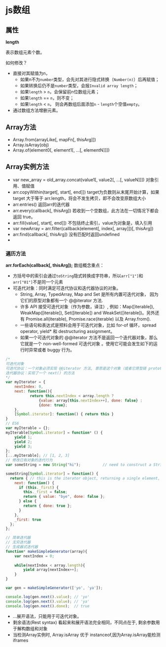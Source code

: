 # js数组
## 属性
**length**

表示数组元素个数。

如何修改？
- 直接对其赋值为n，
  - 如果n不为`number`类型，会先对其进行隐式转换（`Number(n)`）后再赋值；
  - 如果转换后仍不是`number`类型，会报`Invalid array length`；
  - 如果`length` > `n`，会保留前n位数组元素；
  - 如果`length` == `n`，则不变；
  - 如果`length` < `n`， 则会再数组后面添加`n` - `length`个空值`empty`。
- 通过数组方法增删元素。

## Array方法
- Array.from(arrayLike[, mapFn[, thisArg]])
- Array.isArray(obj)
- Array.of(element0[, element1[, ...[, elementN]]])
## Array实例方法
- var new_array = old_array.concat(value1[, value2[, ...[, valueN]]]) 对象引用、值赋值
- arr.copyWithin(target[, start[, end]]) target为负数则从末尾开始计算，如果 target 大于等于 arr.length，将会不发生拷贝，即不会改变原数组大小
- arr.entries() 返回arr的迭代器
- arr.every(callback[, thisArg]) 若收到一个空数组，此方法在一切情况下都会返回 true。
- arr.fill(value[, start[, end]]) 不包括终止索引，value为对象是，填入引用
- var newArray = arr.filter(callback(element[, index[, array]])[, thisArg])
- arr.find(callback[, thisArg]) 没有匹配时返回undefined
- 
### 遍历方法
**arr.forEach(callback[, thisArg]);**
数组概念重点：
- 方括号中的索引会通过`toString`隐式转换成字符串，所以`arr["1"]`和`arr["01"]`不是同一个元素
- 可迭代对象：同时满足可迭代协议和迭代器协议的对象。
  - String, Array, TypedArray, Map and Set 是所有内置可迭代对象， 因为它们的原型对象都有一个 @@iterator 方法. 
  - 许多 API 接受可迭代对象（作为参数，译注）, 例如：Map([iterable]), WeakMap([iterable]), Set([iterable]) and WeakSet([iterable])。另外还有 Promise.all(iterable), Promise.race(iterable) 以及 Array.from().
  - 一些语句和表达式是预料会用于可迭代对象，比如 for-of 循环，spread operator, yield* 和 destructuring assignment。
  - 如果一个可迭代对象的 @@iterator 方法不是返回一个迭代器对象，那么它就是一个 non-well-formed 可迭代对象 。使用它可能会发生如下的运行时异常或者 buggy 行为。
```js
/*
可迭代对象
可迭代协议：一个对象必须实现 @@iterator 方法, 意思是这个对象（或者它原型链 prototype chain 上的某个对象）必须有一个名字是 Symbol.iterator 的属性
迭代器协议：实现了一个 next() 的方法
*/
var myIterator = {
    nextIndex: 0,
    next: function(){
           return this.nextIndex < array.length ?
               {value: array[this.nextIndex++], done: false} :
               {done: true};
    },
    [Symbol.iterator]: function() { return this }
}
// ES6
var myIterable = {};
myIterable[Symbol.iterator] = function* () {
    yield 1;
    yield 2;
    yield 3;
};
[...myIterable]; // [1, 2, 3]
// 修改已有对象的迭代行为
var someString = new String("hi");          // need to construct a String object explicitly to avoid auto-boxing

someString[Symbol.iterator] = function() {
  return { // this is the iterator object, returning a single element, the string "bye"
    next: function() {
      if (this._first) {
        this._first = false;
        return { value: "bye", done: false };
      } else {
        return { done: true };
      }
    },
    _first: true
  };
};

// 简单迭代器
// 无穷迭代器
// 生成器式迭代器
function* makeSimpleGenerator(array){
    var nextIndex = 0;
    
    while(nextIndex < array.length){
        yield array[nextIndex++];
    }
}

var gen = makeSimpleGenerator(['yo', 'ya']);

console.log(gen.next().value); // 'yo'
console.log(gen.next().value); // 'ya'
console.log(gen.next().done);  // true
```
- ...展开语法，只能用于可迭代对象。
- 剩余语法(Rest syntax) 看起来和展开语法完全相同，不同点在于, 剩余参数用于解构数组和对象
- 当检测Array实例时, Array.isArray 优于 instanceof,因为Array.isArray能检测iframes